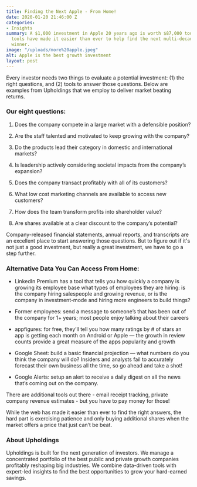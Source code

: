 ```yaml
---
title: Finding the Next Apple - From Home!
date: 2020-01-20 21:46:00 Z
categories:
- Insights
summary: A $1,000 investment in Apple 20 years ago is worth $87,000 today. Online
  tools have made it easier than ever to help find the next multi-decade stock market
  winner.
image: "/uploads/more%20apple.jpeg"
alt: Apple is the best growth investment
layout: post
---
```


Every investor needs two things to evaluate a potential investment: (1) the right questions, and (2) tools to answer those questions. Below are examples from Upholdings that we employ to deliver market beating returns.

### Our eight questions:

1. Does the company compete in a large market with a defensible position?

2. Are the staff talented and motivated to keep growing with the company?

3. Do the products lead their category in domestic and international markets? 

4. Is leadership actively considering societal impacts from the company’s expansion?

5. Does the company transact profitably with all of its customers?

6. What low cost marketing channels are available to access new customers?

7. How does the team transform profits into shareholder value?

8. Are shares available at a clear discount to the company’s potential?

Company-released financial statements, annual reports, and transcripts are an excellent place to start answering those questions. But to figure out if it's not just a good investment, but really a great investment, we have to go a step further.

### Alternative Data You Can Access From Home:

* LinkedIn Premium has a tool that tells you how quickly a company is growing its employee base what types of employees they are hiring: is the company hiring salespeople and growing revenue, or is the company in investment-mode and hiring more engineers to build things?

* Former employees: send a message to someone’s that has been out of the company for 1\+ years; most people enjoy talking about their careers

* appfigures: for free, they’ll tell you how many ratings by # of stars an app is getting each month on Android or Apple — the growth in review counts provide a great measure of the apps popularity and growth

* Google Sheet: build a basic financial projection — what numbers do you think the company will do? Insiders and analysts fail to accurately forecast their own business all the time, so go ahead and take a shot!

* Google Alerts: setup an alert to receive a daily digest on all the news that’s coming out on the company.

There are additional tools out there - email receipt tracking, private company revenue estimates - but you have to pay money for those! 

While the web has made it easier than ever to find the right answers, the hard part is exercising patience and only buying additional shares when the market offers a price that just can’t be beat.

### About Upholdings

Upholdings is built for the next generation of investors. We manage a concentrated portfolio of the best public and private growth companies profitably reshaping big industries. We combine data-driven tools with expert-led insights to find the best opportunities to grow your hard-earned savings.